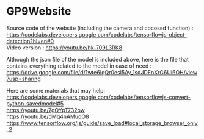 # GP9Website
Source code of the website (including the camera and cocossd function) : https://codelabs.developers.google.com/codelabs/tensorflowjs-object-detection?hl=en#0 <br>
Video version : https://youtu.be/hk-709L3RK8

Although the json file of the model is included above, here is the file that contains everything related to the model in case of need : <br>
https://drive.google.com/file/d/1wte6IqQr0esI5Ay_1sdJDEnXrG6Ui6OH/view?usp=sharing

Here are some materials that may help: <br>
https://codelabs.developers.google.com/codelabs/tensorflowjs-convert-python-savedmodel#5 <br>
https://youtu.be/7gOYpT732ow <br>
https://youtu.be/dMq4nAMuqO8 <br>
https://www.tensorflow.org/js/guide/save_load#local_storage_browser_only_2
